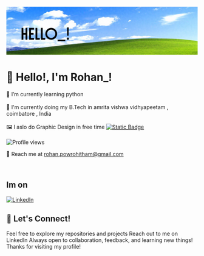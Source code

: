 ![Alt text](/1000026895.png)
# 👋 Hello!, I'm Rohan_!


🌱 I’m currently learning python <br><br>
📍 I'm currently doing my B.Tech in amrita vishwa vidhyapeetam , coimbatore , India <br><br>
🖼️ I aslo do Graphic Design in free time [![Static Badge](https://img.shields.io/badge/works-black?style=flat-square&logo=Instagram&logoColor=%23FFFFFF&logoSize=auto)](https://www.instagram.com/ro1.dzns)
 <br><br>
![Profile views](https://counter.kuber.studio/rox4545/hacker/count.svg)
<p>📧 Reach me at <a href="rohan.powrohitham@gmail.com">rohan.powrohitham@gmail.com</a></p><br>

## Im on
[![LinkedIn](https://img.shields.io/badge/LinkedIn-%230077B5.svg?logo=linkedin&logoColor=white)](https://www.linkedin.com/in/powrohitham-rohan)

## 🙌 Let's Connect!
Feel free to explore my repositories and projects
Reach out to me on LinkedIn
Always open to collaboration, feedback, and learning new things!
Thanks for visiting my profile!
